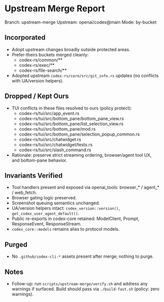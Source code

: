 # Upstream Merge Report

Branch: upstream-merge
Upstream: openai/codex@main
Mode: by-bucket

## Incorporated
- Adopt upstream changes broadly outside protected areas.
- Prefer-theirs buckets merged cleanly:
  - codex-rs/common/**
  - codex-rs/exec/**
  - codex-rs/file-search/**
- Adopted upstream `codex-rs/core/src/git_info.rs` updates (no conflicts with UA/version helpers).

## Dropped / Kept Ours
- TUI conflicts in these files resolved to ours (policy protect):
  - codex-rs/tui/src/app_event.rs
  - codex-rs/tui/src/bottom_pane/bottom_pane_view.rs
  - codex-rs/tui/src/bottom_pane/list_selection_view.rs
  - codex-rs/tui/src/bottom_pane/mod.rs
  - codex-rs/tui/src/bottom_pane/selection_popup_common.rs
  - codex-rs/tui/src/chatwidget.rs
  - codex-rs/tui/src/chatwidget/tests.rs
  - codex-rs/tui/src/slash_command.rs
- Rationale: preserve strict streaming ordering, browser/agent tool UX, and bottom-pane behavior.

## Invariants Verified
- Tool handlers present and exposed via openai_tools: browser_* / agent_* / web_fetch.
- Browser gating logic preserved.
- Screenshot queuing semantics unchanged.
- UA/version helpers intact: `codex_version::version()`, `get_codex_user_agent_default()`.
- Public re-exports in codex-core retained: ModelClient, Prompt, ResponseEvent, ResponseStream.
- `codex_core::models` remains alias to protocol models.

## Purged
- No `.github/codex-cli-*` assets present after merge; nothing to purge.

## Notes
- Follow-up: run `scripts/upstream-merge/verify.sh` and address any warnings if surfaced. Build should pass via `./build-fast.sh` (policy: zero warnings).
